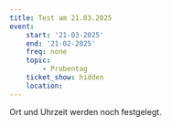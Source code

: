 ```yaml
---
title: Test am 21.03.2025
event:
    start: '21-03-2025'
    end: '21-02-2025'
    freq: none
    topic:
        - Probentag
    ticket_show: hidden
    location: 
---
```


Ort und Uhrzeit werden noch festgelegt.
